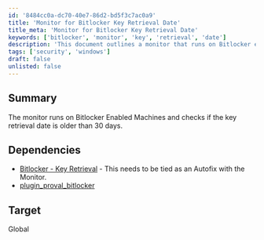 ```yaml
---
id: '8484cc0a-dc70-40e7-86d2-bd5f3c7ac0a9'
title: 'Monitor for Bitlocker Key Retrieval Date'
title_meta: 'Monitor for Bitlocker Key Retrieval Date'
keywords: ['bitlocker', 'monitor', 'key', 'retrieval', 'date']
description: 'This document outlines a monitor that runs on Bitlocker enabled machines to check if the key retrieval date is older than 30 days, ensuring compliance and security for your systems.'
tags: ['security', 'windows']
draft: false
unlisted: false
---
```

## Summary

The monitor runs on Bitlocker Enabled Machines and checks if the key retrieval date is older than 30 days.

## Dependencies

- [Bitlocker - Key Retrieval](<../scripts/Bitlocker - Key Retrieval.md>) - This needs to be tied as an Autofix with the Monitor.
- [plugin_proval_bitlocker](<../tables/plugin_proval_bitlocker.md>)

## Target

Global













